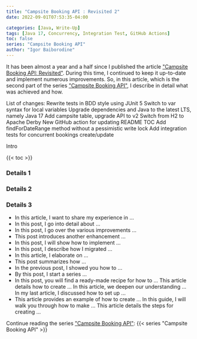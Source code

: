 ```yaml
---
title: "Campsite Booking API : Revisited 2"
date: 2022-09-01T07:53:35-04:00

categories: [Java, Write-Up]
tags: [Java 17, Concurrency, Integration Test, GitHub Actions]
toc: false
series: "Campsite Booking API"
author: "Igor Baiborodine"
---
```


It has been almost a year and a half since I published the
article ["Campsite Booking API: Revisited"](/article/campsite-booking-api-revisited/). During this time,
I continued to keep it up-to-date and implement numerous improvements. So, in this article, which is the second part of
the series ["Campsite Booking API"](/series/campsite-booking-api/), I describe in detail what was achieved and how.

<!--more-->

List of changes:
Rewrite tests in BDD style using JUnit 5
Switch to var syntax for local variables
Upgrade dependencies and Java to the latest LTS, namely Java 17
Add campsite table, upgrade API to v2
Switch from H2 to Apache Derby
New GitHub action for updating README TOC
Add findForDateRange method without a pessimistic write lock
Add integration tests for concurrent bookings create/update

Intro

{{< toc >}}

### Details 1

### Details 2

### Details 3

* In this article, I want to share my experience in ...
* In this post, I go into detail about ...
* In this post, I go over the various improvements ...
* This post introduces another enhancement ...
* In this post, I will show how to implement ...
* In this post, I describe how I migrated ...
* In this article, I elaborate on ...
* This post summarizes how ...
* In the previous post, I showed you how to ...
* By this post, I start a series ...
* In this post, you will find a ready-made recipe for how to ...
  This article details how to create ...
  In this article, we deepen our understanding ...
  In my last article, I discussed how to set up ...
* This article provides an example of how to create ...
  In this guide, I will walk you through how to make ...
  This article details the steps for creating ...

Continue reading the series ["Campsite Booking API"](/series/campsite-booking-api/):
{{< series "Campsite Booking API" >}}
